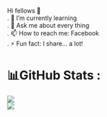 Hi fellows 👋
  </br>
  . 🌱 I’m currently learning 
  </br>
  . 💬 Ask me about every thing
  </br>
  . 📫 How to reach me: Facebook
  </br>
  . ⚡ Fun fact: I share... a lot!


# 📊GitHub Stats :
![](https://github-readme-stats.vercel.app/api?username=Nvdqb73&theme=radical&hide_border=false&include_all_commits=false&count_private=false)<br/>
![](https://github-readme-streak-stats.herokuapp.com/?user=Nvdqb73&theme=radical&hide_border=false)<br/>




